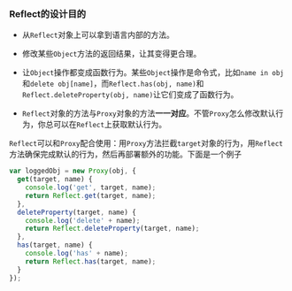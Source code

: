 ### Reflect的设计目的

- 从`Reflect`对象上可以拿到语言内部的方法。
- 修改某些`Object`方法的返回结果，让其变得更合理。

- 让`Object`操作都变成函数行为。某些`Object`操作是命令式，比如`name in obj`和`delete obj[name]`，而`Reflect.has(obj, name)`和`Reflect.deleteProperty(obj, name)`让它们变成了函数行为。

- `Reflect`对象的方法与`Proxy`对象的方法**一一对应**。不管`Proxy`怎么修改默认行为，你总可以在`Reflect`上获取默认行为。

`Reflect`可以和`Proxy`配合使用：用`Proxy`方法拦截`target`对象的行为，用`Reflect`方法确保完成默认的行为，然后再部署额外的功能。下面是一个例子

```javascript
var loggedObj = new Proxy(obj, {
  get(target, name) {
    console.log('get', target, name);
    return Reflect.get(target, name);
  },
  deleteProperty(target, name) {
    console.log('delete' + name);
    return Reflect.deleteProperty(target, name);
  },
  has(target, name) {
    console.log('has' + name);
    return Reflect.has(target, name);
  }
});
```